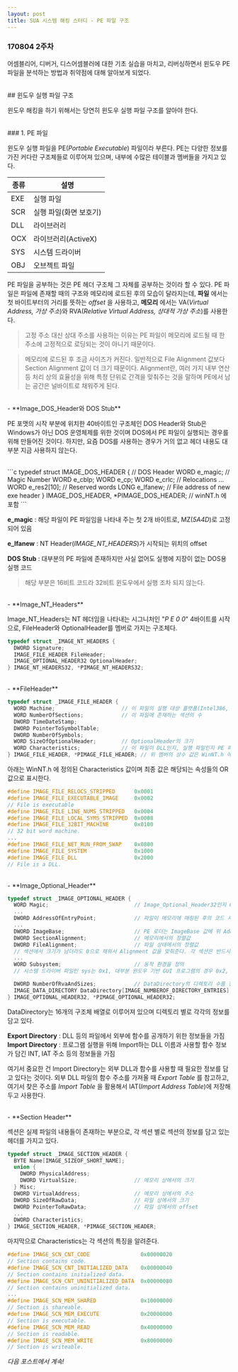 ```yaml
---
layout: post
title: SUA 시스템 해킹 스터디 - PE 파일 구조
---
```


### 170804 2주차

어셈블리어, 디버거, 디스어셈블러에 대한 기초 실습을 마치고, 리버싱하면서 윈도우 PE 파일을 분석하는 방법과 취약점에 대해 알아보게 되었다.

<br>
## 윈도우 실행 파일 구조

윈도우 해킹을 하기 위해서는 당연히 윈도우 실행 파일 구조를 알아야 한다.

<br>
### 1. PE 파일

윈도우 실행 파일을 PE(*Portable Executable*) 파일이라 부른다. PE는 다양한 정보를 가진 커다란 구조체들로 이루어져 있으며, 내부에 수많은 테이블과 멤버들을 가지고 있다.

종류 | 설명
---- | ----
EXE | 실행 파일
SCR | 실행 파일(화면 보호기)
DLL | 라이브러리
OCX | 라이브러리(ActiveX)
SYS | 시스템 드라이버
OBJ | 오브젝트 파일

PE 파일을 공부하는 것은 PE 헤더 구조체 그 자체를 공부하는 것이라 할 수 있다. PE 파일은 파일에 존재할 때의 구조와 메모리에 로드된 후의 모습이 달라지는데, **파일** 에서는 첫 바이트부터의 거리를 뜻하는 *offset* 을 사용하고, **메모리** 에서는 VA(*Virtual Address, 가상 주소*)와 RVA(*Relative Virtual Address, 상대적 가상 주소*)를 사용한다.

> 고정 주소 대신 상대 주소를 사용하는 이유는 PE 파일이 메모리에 로드될 때 한 주소에 고정적으로 로딩되는 것이 아니기 때문이다.

> 메모리에 로드된 후 조금 사이즈가 커진다. 일반적으로 File Alignment 값보다 Section Alignment 값이 더 크기 때문이다. Alignment란, 여러 가지 내부 연산 등 처리 상의 효율성을 위해 특정 단위로 간격을 맞춰주는 것을 말하며 PE에서 남는 공간은 널바이트로 채워주게 된다.

<br>
- **Image_DOS_Header와 DOS Stub**

PE 포맷의 시작 부분에 위치한 40바이트인 구조체인 DOS Header와 Stub은 Windows가 아닌 DOS 운영체제를 위한 것이며 DOS에서 PE 파일이 실행되는 경우를 위해 만들어진 것이다. 하지만, 요즘 DOS를 사용하는 경우가 거의 없고 헤더 내용도 대부분 지금 사용하지 않는다.

<br>
```c
typedef struct IMAGE_DOS_HEADER {  // DOS Header
  WORD e_magic;                   // Magic Number
  WORD e_cblp;
  WORD e_cp;
  WORD e_crlc;                    // Relocations
  ...
  WORD e_res2[10];                // Reserved words
  LONG e_lfanew;                  // File address of new exe header
} IMAGE_DOS_HEADER, *PIMAGE_DOS_HEADER; // winNT.h 에 포함
```
<br>

**e_magic** : 해당 파일이 PE 파일임을 나타내 주는 첫 2개 바이트로, MZ(*5A4D*)로 고정되어 있음

**e_lfanew** : NT Header(*IMAGE_NT_HEADERS*)가 시작되는 위치의 offset

**DOS Stub** : 대부분의 PE 파일에 존재하지만 사실 없어도 실행에 지장이 없는 DOS용 실행 코드
> 해당 부분은 16비트 코드라 32비트 윈도우에서 실행 조차 되지 않는다.

<br>
- **Image_NT_Headers**

Image_NT_Headers는 NT 헤더임을 나타내는 시그니처인 "*P E 0 0*" 4바이트를 시작으로, FileHeader와 OptionalHeader를 멤버로 가지는 구조체다.

```c
typedef struct _IMAGE_NT_HEADERS {
  DWORD Signature;
  IMAGE_FILE_HEADER FileHeader;
  IMAGE_OPTIONAL_HEADER32 OptionalHeader;
} IMAGE_NT_HEADERS32, *PIMAGE_NT_HEADERS32;
```

<br>
  - **FileHeader**

```c
typedef struct _IMAGE_FILE_HEADER {
  WORD Machine;                     // 이 파일의 실행 대상 플랫폼(Intel386, Intel64, ARM 등)
  WORD NumberOfSections;            // 이 파일에 존재하는 섹션의 수
  DWORD TimeDateStamp;
  DWORD PointerToSymbolTable;
  DWORD NumberOfSymbols;
  WORD SizeOfOptionalHeader;        // OptionalHeader의 크기
  WORD Characteristics;             // 이 파일이 DLL인지, 실행 파일인지 PE 파일의 특성을 알려줌
} IMAGE_FILE_HEADER, *PIMAGE_FILE_HEADER; // 위 멤버의 상수 값은 WinNT.h 에 정의되어 있음
```

아래는 WinNT.h 에 정의된 Characteristics 값이며 최종 값은 해당되는 속성들의 OR 값으로 표시한다.

```c
#define IMAGE_FILE_RELOCS_STRIPPED      0x0001
#define IMAGE_FILE_EXECUTABLE_IMAGE     0x0002
// File is executable
#define IMAGE_FILE_LINE_NUMS_STRIPPED   0x0004
#define IMAGE_FILE_LOCAL_SYMS_STRIPPED  0x0008
#define IMAGE_FILE_32BIT_MACHINE        0x0100
// 32 bit word machine.
...
#define IMAGE_FILE_NET_RUN_FROM_SWAP    0x0800
#define IMAGE_FILE_SYSTEM               0x1000
#define IMAGE_FILE_DLL                  0x2000
// File is a DLL.
```

<br>
  - **Image_Optional_Header**

```c
typedef struct _IMAGE_OPTIONAL_HEADER {
  WORD Magic;                           // Image_Optional_Header32인지 64인지를 구분
  ...
  DWORD AddressOfEntryPoint;            // 파일이 메모리에 매핑된 후의 코드 시작 주소를 나타냄
  ...
  DWORD ImageBase;                      // PE 로더는 ImageBase 값에 위 AddressOfEntryPoint 값을 더해서 코드 시작 지점을 설정함
  DWORD SectionAlignment;               // 메모리에서의 정렬값
  DWORD FileAlignment;                  // 파일 상태에서의 정렬값
  // 섹션에서 크기가 남더라도 0으로 채워서 Alignment 값을 맞춰준다. 각 섹션은 반드시 Alignment의 배수여야만 함.
  ...
  WORD Subsystem;                       // 동작 환경을 정의
  // 시스템 드라이버 파일인 sys는 0x1, 대부분 윈도우 기반 GUI 프로그램의 경우 0x2, CLI 프로그램의 경우 0x3의 값을 가짐

  DWORD NumberOfRvaAndSizes;            // DataDirectory의 디렉토리 수를 정해줄 수 있음(일반적으로 16개의 디렉토리를 가짐)
  IMAGE_DATA_DIRECTORY DataDirectory[IMAGE_NUMBEROF_DIRECTORY_ENTRIES];
} IMAGE_OPTIONAL_HEADER32, *PIMAGE_OPTIONAL_HEADER32;
```

DataDirectory는 16개의 구조체 배열로 이루어져 있으며 디렉토리 별로 각각의 정보를 담고 있다.

**Export Directory** : DLL 등의 파일에서 외부에 함수를 공개하기 위한 정보들을 가짐<br>
**Import Directory** : 프로그램 실행을 위해 Import하는 DLL 이름과 사용할 함수 정보가 담긴 INT, IAT 주소 등의 정보들을 가짐

여기서 중요한 건 Import Directory는 외부 DLL과 함수를 사용할 때 필요한 정보를 담고 있다는 것이다. 외부 DLL 파일의 함수 주소를 가져올 때 *Export Table* 를 참고하고,
여기서 찾은 주소를 *Import Table* 을 활용해서 IAT(*Import Address Table*)에 저장해두고 사용한다.

<br>
- **Section Header**

섹션은 실제 파일의 내용들이 존재하는 부분으로, 각 섹션 별로 섹션의 정보를 담고 있는 헤더를 가지고 있다.

```c
typedef struct _IMAGE_SECTION_HEADER {
  BYTE Name[IMAGE_SIZEOF_SHORT_NAME];
  union {
    DWORD PhysicalAddress;
    DWORD VirtualSize;                  // 메모리 상에서의 크기
  } Misc;
  DWORD VirtualAddress;                 // 메모리 상에서의 주소
  DWORD SizeOfRawData;                  // 파일 상에서의 크기
  DWORD PointerToRawData;               // 파일 상에서의 offset
  ...
  DWORD Characteristics;
} IMAGE_SECTION_HEADER, *PIMAGE_SECTION_HEADER;
```

마지막으로 Characteristics는 각 섹션의 특징을 알려준다.

```c
#define IMAGE_SCN_CNT_CODE                0x00000020
// Section contains code.
#define IMAGE_SCN_CNT_INITIALIZED_DATA    0x00000040
// Section contains initialized data.
#define IMAGE_SCN_CNT_UNINITIALIZED_DATA  0x00000080
// Section contains uninitialized data.
...
#define IMAGE_SCN_MEM_SHARED              0x10000000
// Section is shareable.
#define IMAGE_SCN_MEM_EXECUTE             0x20000000
// Section is executable.
#define IMAGE_SCN_MEM_READ                0x40000000
// Section is readable.
#define IMAGE_SCN_MEM_WRITE               0x80000000
// Section is writeable.
```

*다음 포스트에서 계속!*
